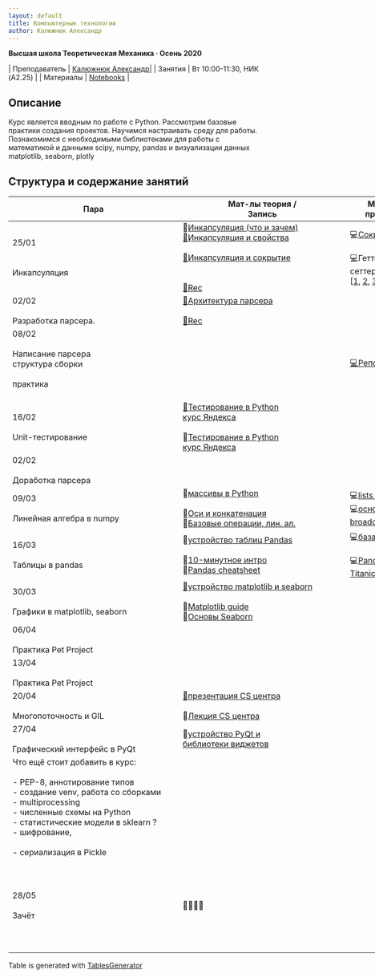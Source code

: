 ```yaml
---
layout: default
title: Компьютерные технологии
author: Калюжнюк Александр
---
```



**Высшая школа Теоретическая Механика · Осень 2020**

| Преподаватель | [Калюжнюк Александр](https://vk.com/alex_iomguy)|
| Занятия   | Вт 10:00-11:30,  НИК (A2.25) |
| Материалы   | [Notebooks](https://github.com/iomguy/PythonIntroCourse2020/tree/master/notebooks) |


## Описание

Курс является вводным по работе с Python. Рассмотрим базовые практики создания проектов.
Научимся настраивать среду для работы. Познакомимся с необходимыми библиотеками для работы с математикой и данными scipy, numpy, pandas и визуализации данных matplotlib, seaborn, plotly

## Структура и содержание занятий

<table class="tg" style="undefined;table-layout: fixed; width: 1094px">
<colgroup>
<col style="width: 340px">
<col style="width: 334px">
<col style="width: 152px">
<col style="width: 268px">
</colgroup>
<thead>
  <tr>
    <th class="tg-c3ow">Пара</th>
    <th class="tg-c3ow">Мат-лы теория /<br>Запись</th>
    <th class="tg-c3ow">Мат-лы<br>практика</th>
    <th class="tg-c3ow">Дедлайн</th>
  </tr>
</thead>
<tbody>
  <tr>
    <td class="tg-0pky">25/01<br><br><br>Инкапсуляция</td>
    <td class="tg-0pky">📖<a href="https://iomguy.github.io/PythonIntroCourse2020/data_pages/13_encapsulation.pdf" target="_blank" rel="noopener noreferrer">Инкапсуляция (что и зачем)</a><br><a href="https://metanit.com/python/tutorial/7.2.php" target="_blank" rel="noopener noreferrer">📄Инкапсуляция и свойства</a><br><br><a href="https://habr.com/ru/post/444338/" target="_blank" rel="noopener noreferrer">📄Инкапсуляция и сокрытие</a><br><br><br><a href="https://youtu.be/U3GJ0goPBdk" target="_blank" rel="noopener noreferrer">🛑Rec</a></td>
    <td class="tg-0pky">💻<a href="https://github.com/iomguy/PythonIntroCourse2020/blob/master/notebooks/13_encapsulation_data_accesss.py" target="_blank" rel="noopener noreferrer">Сокрытие</a><br><br>💻Геттеры, сеттеры <br>[<a href="https://github.com/iomguy/PythonIntroCourse2020/blob/master/notebooks/13_encapsulation_getters_setters_1.py" target="_blank" rel="noopener noreferrer">1</a>, <a href="https://github.com/iomguy/PythonIntroCourse2020/blob/master/notebooks/13_encapsulation_getters_setters_2.py" target="_blank" rel="noopener noreferrer">2</a>, <a href="https://github.com/iomguy/PythonIntroCourse2020/blob/master/notebooks/13_encapsulation_getters_setters_3.py" target="_blank" rel="noopener noreferrer">3</a>]</td>
    <td class="tg-0pky"></td>
  </tr>
  <tr>
    <td class="tg-0pky">02/02<br><br>Разработка парсера.</td>
    <td class="tg-0pky"><a href="https://iomguy.github.io/PythonIntroCourse2020/data_pages/14_practice_parser.pdf" target="_blank" rel="noopener noreferrer">📖Архитектура парсера</a><br><br><a href="https://youtu.be/uS2hyussGdQ" target="_blank" rel="noopener noreferrer">🛑Rec</a></td>
    <td class="tg-0pky"></td>
    <td class="tg-0pky"></td>
  </tr>
  <tr>
    <td class="tg-0pky">08/02<br><br>Написание парсера<br>структура сборки<br><br>практика<br><br></td>
    <td class="tg-0pky"><br><br><br></td>
    <td class="tg-0pky"><a href="https://github.com/iomguy/eclipse_schedule_parser_stud" target="_blank" rel="noopener noreferrer">💻Репозиторий</a></td>
    <td class="tg-0pky"></td>
  </tr>
  <tr>
    <td class="tg-za14">16/02<br><br>Unit-тестирование</td>
    <td class="tg-0pky"><a href="https://www.youtube.com/watch?v=2-EBSIRs0H4" target="_blank" rel="noopener noreferrer">🎥Тестирование в Python</a><br><a href="https://www.youtube.com/watch?v=2-EBSIRs0H4" target="_blank" rel="noopener noreferrer">курс Яндекса</a><br><br>📖<a href="https://iomguy.github.io/PythonIntroCourse2020/data_pages/16_unit_tests_from_Mariya_Zelenova.pdf" target="_blank" rel="noopener noreferrer">Тестирование в Python</a><br><a href="https://iomguy.github.io/PythonIntroCourse2020/data_pages/16_unit_tests_from_Mariya_Zelenova.pdf" target="_blank" rel="noopener noreferrer">курс Яндекса</a><br></td>
    <td class="tg-0pky"></td>
    <td class="tg-0pky"></td>
  </tr>
  <tr>
    <td class="tg-za14">02/02<br><br>Доработка парсера</td>
    <td class="tg-0pky"></td>
    <td class="tg-0pky"></td>
    <td class="tg-c3ow">Выложить<br><a href="https://github.com/iomguy/PythonIntroCourse2020/tree/master/notebooks/hometasks/2021_03_02%20pytest" target="_blank" rel="noopener noreferrer">дз по тестам</a><br>на своём гитхабе</td>
  </tr>
  <tr>
    <td class="tg-za14">09/03<br><br>Линейная алгебра в numpy</td>
    <td class="tg-za14">📖<a href="https://iomguy.github.io/PythonIntroCourse2020/data_pages/17_numpy.pdf" target="_blank" rel="noopener noreferrer">массивы в Python</a><br><br>📄<a href="https://www.sharpsightlabs.com/blog/numpy-axes-explained/" target="_blank" rel="noopener noreferrer">Оси и конкатенация</a><br>📄<a href="https://pyprog.pro/basic_operations.html" target="_blank" rel="noopener noreferrer">Базовые операции, лин. ал.</a></td>
    <td class="tg-0pky">💻<a href="https://github.com/iomguy/PythonIntroCourse2020/blob/master/notebooks/17_list_vs_numpy.py" target="_blank" rel="noopener noreferrer">lists vs numpy</a><br>💻<a href="https://github.com/iomguy/PythonIntroCourse2020/blob/master/notebooks/17_numpy.ipynb" target="_blank" rel="noopener noreferrer">основы numpy,</a><br><a href="https://github.com/iomguy/PythonIntroCourse2020/blob/master/notebooks/17_numpy.ipynb" target="_blank" rel="noopener noreferrer">broadcasting</a></td>
    <td class="tg-c3ow">Выложить<br><a href="https://github.com/iomguy/PythonIntroCourse2020/tree/master/notebooks/hometasks/2021_03_09%20pytest%20%2B%20parser" target="_blank" rel="noopener noreferrer">дз по парсеру</a><br>на своём гитхабе</td>
  </tr>
  <tr>
    <td class="tg-za14">16/03<br><br>Таблицы в pandas</td>
    <td class="tg-0pky">📖<a href="https://iomguy.github.io/PythonIntroCourse2020/data_pages/18_pandas.pdf" target="_blank" rel="noopener noreferrer">устройство таблиц Pandas</a><br><br>📄<a href="https://pandas.pydata.org/pandas-docs/stable/user_guide/10min.html" target="_blank" rel="noopener noreferrer">10-минутное интро</a><br>📄<a href="https://www.webpages.uidaho.edu/~stevel/cheatsheets/Pandas%20DataFrame%20Notes_12pages.pdf" target="_blank" rel="noopener noreferrer">Pandas cheatsheet</a></td>
    <td class="tg-0pky">💻<a href="https://github.com/iomguy/PythonIntroCourse2020/blob/master/notebooks/18_pandas.ipynb" target="_blank" rel="noopener noreferrer">база Pandas</a><br><br>💻<a href="https://github.com/iomguy/PythonIntroCourse2020/blob/master/notebooks/18_pandas_titanic.ipynb" target="_blank" rel="noopener noreferrer">Pandas + Titanic</a><br></td>
    <td class="tg-0pky"></td>
  </tr>
  <tr>
    <td class="tg-za14">30/03<br><br>Графики в matplotlib, seaborn</td>
    <td class="tg-0pky"><a href="https://iomguy.github.io/PythonIntroCourse2020/data_pages/19_matplotlib_sns_plotly.pdf" target="_blank" rel="noopener noreferrer">📖устройство matplotlib и seaborn</a><br><br>📄<a href="https://realpython.com/python-matplotlib-guide/" target="_blank" rel="noopener noreferrer">Matplotlib guide</a><br>📄<a href="https://habr.com/ru/company/otus/blog/540526/" target="_blank" rel="noopener noreferrer">Основы Seaborn</a></td>
    <td class="tg-0pky"></td>
    <td class="tg-0pky"></td>
  </tr>
  <tr>
    <td class="tg-za14">06/04<br><br>Практика Pet Project</td>
    <td class="tg-0pky"></td>
    <td class="tg-0pky"></td>
    <td class="tg-c3ow"><a href="https://docs.google.com/spreadsheets/d/1cxPNJRYRQ3nToLxLb6YIYjBUK9EXYxXXsUj6xPqc5_E/edit#gid=1294852131" target="_blank" rel="noopener noreferrer">Выбрать тему проекта,</a><br>начать работу по ней</td>
  </tr>
  <tr>
    <td class="tg-za14">13/04<br><br>Практика Pet Project<br></td>
    <td class="tg-0pky"></td>
    <td class="tg-0pky"></td>
    <td class="tg-c3ow"><a href="https://docs.google.com/spreadsheets/d/1cxPNJRYRQ3nToLxLb6YIYjBUK9EXYxXXsUj6xPqc5_E/edit#gid=1294852131" target="_blank" rel="noopener noreferrer">Начать готовить штрафной доклад</a><br><a href="https://docs.google.com/spreadsheets/d/1cxPNJRYRQ3nToLxLb6YIYjBUK9EXYxXXsUj6xPqc5_E/edit#gid=1294852131" target="_blank" rel="noopener noreferrer">по аттестации</a></td>
  </tr>
  <tr>
    <td class="tg-za14">20/04<br><br>Многопоточность и GIL</td>
    <td class="tg-0pky"><a href="https://iomguy.github.io/PythonIntroCourse2020/data_pages/20_threads_GIL.pdf" target="_blank" rel="noopener noreferrer">📖презентация CS центра</a><br><br>🛑<a href="https://compscicenter.ru/courses/python/2015-autumn/classes/1562/" target="_blank" rel="noopener noreferrer">Лекция CS центра</a></td>
    <td class="tg-0pky"></td>
    <td class="tg-0pky"></td>
  </tr>
  <tr>
    <td class="tg-za14">27/04<br><br>Графический интерфейс в PyQt</td>
    <td class="tg-0pky">📖<a href="https://iomguy.github.io/PythonIntroCourse2020/data_pages/21_GUI_PyQT.pdf" target="_blank" rel="noopener noreferrer">устройство PyQt и</a><br><a href="https://iomguy.github.io/PythonIntroCourse2020/data_pages/21_GUI_PyQT.pdf" target="_blank" rel="noopener noreferrer">библиотеки виджетов</a><br></td>
    <td class="tg-0pky"></td>
    <td class="tg-0pky"></td>
  </tr>
  <tr>
    <td class="tg-za14">Что ещё стоит добавить в курс:<br><br>- PEP-8, аннотирование типов<br>- создание venv, работа со сборками<br>- multiprocessing<br>- численные схемы на Python<br>- статистические модели в sklearn ?<br>- шифрование,<br><br>- сериализация в Pickle</td>
    <td class="tg-0pky"></td>
    <td class="tg-0pky"></td>
    <td class="tg-0pky"></td>
  </tr>
  <tr>
    <td class="tg-za14">28/05<br><br>Зачёт</td>
    <td class="tg-0pky">🧑‍🎓👩‍🎓</td>
    <td class="tg-0pky"></td>
    <td class="tg-0pky">Доделать парсер<br><br>Сдать штрафное задание<br><br>Подготовить презентацию<br><br>Загрузить код на Github<br><br>Защитить проект</td>
  </tr>
</tbody>
</table>

Table is generated with [TablesGenerator](https://www.tablesgenerator.com/html_tables)

